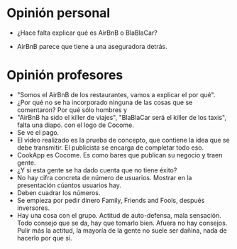 # Opinión personal
- ¿Hace falta explicar qué es AirBnB o BlaBlaCar?
+ AirBnB parece que tiene a una aseguradora detrás.

# Opinión profesores
- "Somos el AirBnB de los restaurantes, vamos a explicar el por qué".
- ¿Por qué no se ha incorporado ninguna de las cosas que se comentaron? Por qué sólo hombres y 
- "AirBnB ha sido el killer de viajes", "BlaBlaCar será el killer de los taxis", falta una diapo. con el logo de Cocome.
- Se ve el pago.
- El video realizado es la prueba de concepto, que contiene la idea que se debe transmitir. El publicista se encarga de completar todo eso.
- CookApp es Cocome. Es como bares que publican su negocio y traen gente.
- ¿Y si esta gente se ha dado cuenta que no tiene éxito?
- No hay cifra concreta de número de usuarios. Mostrar en la presentación cúantos usuarios hay.
- Deben cuadrar los números.
- Se empieza por pedir dinero Family, Friends and Fools, después inversores.
- Hay una cosa con el grupo. Actitud de auto-defensa, mala sensación. Todo consejo que se da, hay que tomarlo bien. Afuera no hay consejos. Pulir más la actitud, la mayoría de la gente no suele ser dañina, nada de hacerlo por que sí.
